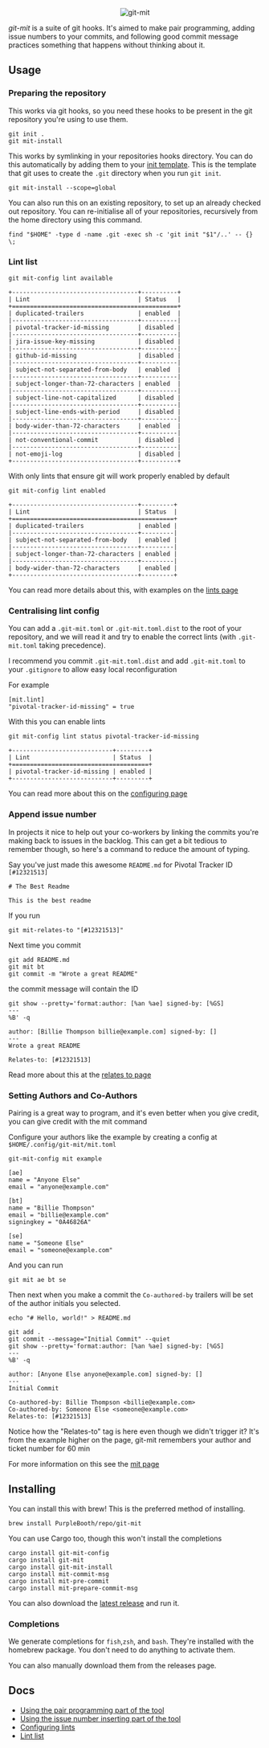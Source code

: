 <p align="center">
    <img alt="git-mit" src="./logo/logo.png">
</p>

*git-mit* is a suite of git hooks. It's aimed to make pair programming,
adding issue numbers to your commits, and following good commit message
practices something that happens without thinking about it.

## Usage

### Preparing the repository

This works via git hooks, so you need these hooks to be present in the
git repository you're using to use them.

``` shell,script(name="1",expected_exit_code=0)
git init .
git mit-install
```

This works by symlinking in your repositories hooks directory. You can
do this automatically by adding them to your [init
template](https://git-scm.com/docs/git-init#_template_directory). This
is the template that git uses to create the `.git` directory when you
run `git init`.

``` shell,skip()
git mit-install --scope=global
```

You can also run this on an existing repository, to set up an already
checked out repository. You can re-initialise all of your repositories,
recursively from the home directory using this command.

``` shell,skip()
find "$HOME" -type d -name .git -exec sh -c 'git init "$1"/..' -- {} \;
```

### Lint list

``` shell,script(name="lint-list",expected_exit_code=0)
git mit-config lint available
```

``` text,verify(script_name="lint-list",stream=stdout)
+-----------------------------------+----------+
| Lint                              | Status   |
+==============================================+
| duplicated-trailers               | enabled  |
|-----------------------------------+----------|
| pivotal-tracker-id-missing        | disabled |
|-----------------------------------+----------|
| jira-issue-key-missing            | disabled |
|-----------------------------------+----------|
| github-id-missing                 | disabled |
|-----------------------------------+----------|
| subject-not-separated-from-body   | enabled  |
|-----------------------------------+----------|
| subject-longer-than-72-characters | enabled  |
|-----------------------------------+----------|
| subject-line-not-capitalized      | disabled |
|-----------------------------------+----------|
| subject-line-ends-with-period     | disabled |
|-----------------------------------+----------|
| body-wider-than-72-characters     | enabled  |
|-----------------------------------+----------|
| not-conventional-commit           | disabled |
|-----------------------------------+----------|
| not-emoji-log                     | disabled |
+-----------------------------------+----------+
```

With only lints that ensure git will work properly enabled by default

``` shell,script(name="lint-list",expected_exit_code=0)
git mit-config lint enabled
```

``` text,verify(script_name="lint-list",stream=stdout)
+-----------------------------------+---------+
| Lint                              | Status  |
+=============================================+
| duplicated-trailers               | enabled |
|-----------------------------------+---------|
| subject-not-separated-from-body   | enabled |
|-----------------------------------+---------|
| subject-longer-than-72-characters | enabled |
|-----------------------------------+---------|
| body-wider-than-72-characters     | enabled |
+-----------------------------------+---------+
```

You can read more details about this, with examples on the [lints
page](docs/lints/index.md)

### Centralising lint config

You can add a `.git-mit.toml` or `.git-mit.toml.dist` to the root of
your repository, and we will read it and try to enable the correct lints
(with `.git-mit.toml` taking precedence).

I recommend you commit `.git-mit.toml.dist` and add `.git-mit.toml` to
your `.gitignore` to allow easy local reconfiguration

For example

``` toml,file(path=".git-mit.toml.dist")
[mit.lint]
"pivotal-tracker-id-missing" = true
```

With this you can enable lints

``` shell,script(name="7",expected_exit_code=0)
git mit-config lint status pivotal-tracker-id-missing
```

``` text,verify(script_name="7",stream=stdout)
+----------------------------+---------+
| Lint                       | Status  |
+======================================+
| pivotal-tracker-id-missing | enabled |
+----------------------------+---------+
```

You can read more about this on the [configuring
page](docs/lints/configuring.md)

### Append issue number

In projects it nice to help out your co-workers by linking the commits
you're making back to issues in the backlog. This can get a bit tedious
to remember though, so here's a command to reduce the amount of typing.

Say you've just made this awesome `README.md` for Pivotal Tracker ID
`[#12321513]`

``` markdown,file(path="README.md")
# The Best Readme

This is the best readme
```

If you run

``` shell,script(name="2",expected_exit_code=0)
git mit-relates-to "[#12321513]"
```

Next time you commit

``` shell,script(name="3",expected_exit_code=0)
git add README.md
git mit bt
git commit -m "Wrote a great README"
```

the commit message will contain the ID

``` shell,script(name="4",expected_exit_code=0)
git show --pretty='format:author: [%an %ae] signed-by: [%GS] 
---
%B' -q
```

``` text,verify(script_name="4",stream=stdout)
author: [Billie Thompson billie@example.com] signed-by: [] 
---
Wrote a great README

Relates-to: [#12321513]
```

Read more about this at the [relates to page](docs/mit-relates-to.md)

### Setting Authors and Co-Authors

Pairing is a great way to program, and it's even better when you give
credit, you can give credit with the mit command

Configure your authors like the example by creating a config at
`$HOME/.config/git-mit/mit.toml`

``` shell,script(name="3")
git-mit-config mit example
```

``` toml,verify(script_name="3",stream=stdout)
[ae]
name = "Anyone Else"
email = "anyone@example.com"

[bt]
name = "Billie Thompson"
email = "billie@example.com"
signingkey = "0A46826A"

[se]
name = "Someone Else"
email = "someone@example.com"

```

And you can run

``` shell,script(name="6",expected_exit_code=0)
git mit ae bt se
```

Then next when you make a commit the `Co-authored-by` trailers will be
set of the author initials you selected.

``` shell,script(name="7",expected_exit_code=0)
echo "# Hello, world!" > README.md

git add .
git commit --message="Initial Commit" --quiet
git show --pretty='format:author: [%an %ae] signed-by: [%GS] 
---
%B' -q
```

``` text,verify(script_name="7",stream=stdout)
author: [Anyone Else anyone@example.com] signed-by: [] 
---
Initial Commit

Co-authored-by: Billie Thompson <billie@example.com>
Co-authored-by: Someone Else <someone@example.com>
Relates-to: [#12321513]
```

Notice how the "Relates-to" tag is here even though we didn't trigger
it? It's from the example higher on the page, git-mit remembers your
author and ticket number for 60 min

For more information on this see the [mit page](docs/mit.md)

## Installing

You can install this with brew! This is the preferred method of
installing.

``` shell,skip()
brew install PurpleBooth/repo/git-mit
```

You can use Cargo too, though this won't install the completions

``` shell,skip()
cargo install git-mit-config
cargo install git-mit
cargo install git-mit-install
cargo install mit-commit-msg
cargo install mit-pre-commit
cargo install mit-prepare-commit-msg
```

You can also download the [latest
release](https://github.com/PurpleBooth/git-mit/releases/latest) and run
it.

### Completions

We generate completions for `fish`,`zsh`, and `bash`. They're installed
with the homebrew package. You don't need to do anything to activate
them.

You can also manually download them from the releases page.

## Docs

-   [Using the pair programming part of the tool](./docs/mit.md)
-   [Using the issue number inserting part of the
    tool](./docs/mit-relates-to.md)
-   [Configuring lints](./docs/lints/configuring.md)
-   [Lint list](./docs/lints/index.md)
